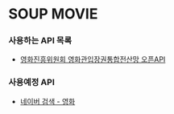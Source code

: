 # SOUP MOVIE

### 사용하는 API 목록

- [영화진흥위원회 영화관입장권통합전산망 오픈API](http://www.kobis.or.kr/kobisopenapi/homepg/apiservice/searchServiceInfo.do)

### 사용예정 API
- [네이버 검색 - 영화](https://developers.naver.com/docs/search/movie/)
